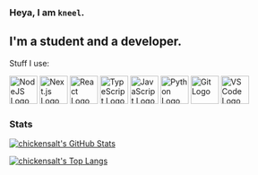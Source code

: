 ### Heya, I am `kneel`.

## I'm a student and a developer.

Stuff I use:

<div style="flex: 1">
<a href="https://nodejs.org/en/"><img src="https://cdn.jsdelivr.net/gh/devicons/devicon/icons/nodejs/nodejs-original.svg" height="50px" alt="NodeJS Logo"/></a>
<a href="https://reactjs.org/"><img src="https://cdn.jsdelivr.net/gh/devicons/devicon/icons/react/react-original.svg" height="50px" alt="Next.js Logo"/></a>
<a href="https://nextjs.org/"><img src="https://cdn.jsdelivr.net/gh/devicons/devicon/icons/nextjs/nextjs-original.svg" height="50px" alt="React Logo"/></a>
<a href="https://www.typescriptlang.org/"><img src="https://cdn.jsdelivr.net/gh/devicons/devicon/icons/typescript/typescript-original.svg" height="50px" alt="TypeScript Logo"/></a>
<a href="https://developer.mozilla.org/en-US/docs/Web/JavaScript"><img src="https://cdn.jsdelivr.net/gh/devicons/devicon/icons/javascript/javascript-original.svg" height="50px" alt="JavaScript Logo"/></a>
<a href="https://www.python.org/"><img src="https://cdn.jsdelivr.net/gh/devicons/devicon/icons/python/python-original.svg"  height="50px" alt="Python Logo"/></a>
<a href="https://git-scm.com/"><img src="https://cdn.jsdelivr.net/gh/devicons/devicon/icons/git/git-original.svg" height="50px" alt="Git Logo"/></a>
<a href="https://code.visualstudio.com/"><img src="https://cdn.jsdelivr.net/gh/devicons/devicon/icons/vscode/vscode-original.svg" height="50px" alt="VS Code Logo"/></a>
</div>

### Stats

[![chickensalt's GitHub Stats](https://github-readme-stats.vercel.app/api?username=neelkarma&show_icons=true&theme=tokyonight)](https://github.com/anuraghazra/github-readme-stats)

[![chickensalt's Top Langs](https://github-readme-stats.vercel.app/api/top-langs/?username=neelkarma&layout=compact&theme=tokyonight)](https://github.com/anuraghazra/github-readme-stats)
